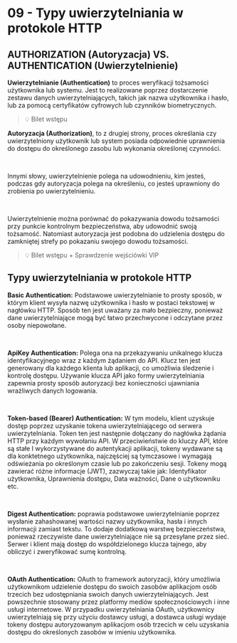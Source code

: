 # 09 - Typy uwierzytelniania w protokole HTTP

## AUTHORIZATION (Autoryzacja) VS. AUTHENTICATION (Uwierzytelnienie)

**Uwierzytelnianie (Authentication)** to proces weryfikacji tożsamości użytkownika lub systemu.
Jest to realizowane poprzez dostarczenie zestawu danych uwierzytelniających, takich jak nazwa
użytkownika i hasło, lub za pomocą certyfikatów cyfrowych lub czynników biometrycznych.

> 💡 Bilet wstępu

**Autoryzacja (Authorization)**, to z drugiej strony, proces określania czy uwierzytelniony
użytkownik lub system posiada odpowiednie uprawnienia do dostępu do określonego zasobu
lub wykonania określonej czynności. 

<br>

Innymi słowy, uwierzytelnienie polega na udowodnieniu, kim jesteś, podczas gdy autoryzacja
polega na określeniu, co jesteś uprawniony do zrobienia po uwierzytelnieniu. 

<br>

Uwierzytelnienie można porównać do pokazywania dowodu tożsamości przy punkcie
kontrolnym bezpieczeństwa, aby udowodnić swoją tożsamość. Natomiast autoryzacja jest
podobna do udzielenia dostępu do zamkniętej strefy po pokazaniu swojego dowodu
tożsamości.

> 💡 Bilet wstępu + Sprawdzenie wejściówki VIP

## Typy uwierzytelniania w protokole HTTP

**Basic Authentication:** Podstawowe uwierzytelnianie to prosty sposób, w którym klient wysyła nazwę
użytkownika i hasło w postaci tekstowej w nagłówku HTTP. Sposób ten jest uważany za mało bezpieczny,
ponieważ dane uwierzytelniające mogą być łatwo przechwycone i odczytane przez osoby niepowołane.

<br>

**ApiKey Authentication:** Polega ona na przekazywaniu unikalnego klucza identyfikacyjnego wraz z
każdym żądaniem do API. Klucz ten jest generowany dla każdego klienta lub aplikacji, co umożliwia
śledzenie i kontrolę dostępu. Używanie klucza API jako formy uwierzytelniania zapewnia prosty sposób
autoryzacji bez konieczności ujawniania wrażliwych danych logowania.

<br>

**Token-based (Bearer) Authentication:** W tym modelu, klient uzyskuje dostęp poprzez uzyskanie tokena
uwierzytelniającego od serwera uwierzytelniania. Token ten jest następnie dołączany do nagłówka
żądania HTTP przy każdym wywołaniu API. W przeciwieństwie do kluczy API, które są stałe I
wykorzystywane do autentykacji aplikacji, tokeny wydawane są dla konktetnego użytkownika,
najczęściej są tymczasowe i wymagają odświeżania po określonym czasie lub po zakończeniu sesji.
Tokeny mogą zawierać różne informacje (JWT), zazwyczaj takie jak: Identyfikator użytkownika,
Uprawnienia dostępu, Data ważności, Dane o użytkowniku etc.

<br>

**Digest Authentication:** poprawia podstawowe uwierzytelnianie poprzez wysłanie
zahashowanej wartości nazwy użytkownika, hasła i innych informacji zamiast tekstu. To
dodaje dodatkową warstwę bezpieczeństwa, ponieważ rzeczywiste dane
uwierzytelniające nie są przesyłane przez sieć. Serwer i klient mają dostęp do
współdzielonego klucza tajnego, aby obliczyć i zweryfikować sumę kontrolną.

<br>

**OAuth Authentication:** OAuth to framework autoryzacji, który umożliwia użytkownikom
udzielenie dostępu do swoich zasobów aplikacjom osób trzecich bez udostępniania
swoich danych uwierzytelniających. Jest powszechnie stosowany przez platformy mediów
społecznościowych i inne usługi internetowe. W przypadku uwierzytelniania OAuth,
użytkownicy uwierzytelniają się przy użyciu dostawcy usługi, a dostawca usługi wydaje
tokeny dostępu autoryzowanym aplikacjom osób trzecich w celu uzyskania dostępu do
określonych zasobów w imieniu użytkownika.